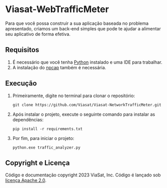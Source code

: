 # Viasat-WebTrafficMeter

Para que você possa construir a sua aplicação baseada no problema apresentado, criamos um back-end simples que pode te ajudar a alimentar seu aplicativo de forma efetiva.

## Requisitos
1. É necessário que você tenha [Python](https://www.python.org/downloads/) instalado e uma IDE para trabalhar.
2. A instalação do [npcap](https://npcap.com/#download) também é necessária.

## Execução
1. Primeiramente, digite no terminal para clonar o repositório:
    ```
    git clone https://github.com/Viasat/Viasat-NetworkTrafficMeter.git
    ```

2. Após instalar o projeto, execute o seguinte comando para instalar as dependências:
    ```
    pip install -r requirements.txt
    ```
3. Por fim, para iniciar o projeto:
    ```
    python.exe traffic_analyzer.py
    ```
    
## Copyright e Licença
Código e documentação copyright 2023 ViaSat, Inc. Código é lançado sob [licença Apache 2.0](https://github.com/Viasat/Viasat-NetworkTrafficMeter/blob/main/LICENSE).
